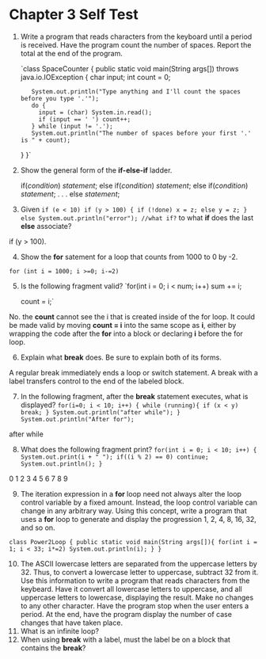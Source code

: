 # Chapter 3 **Self Test**

1. Write a program that reads characters from the keyboard until a period is
   received. Have the program count the number of spaces. Report the total at
   the end of the program.

    `class SpaceCounter {
      public static void main(String args[])
          throws java.io.IOException {
          char input;
          int count = 0;

          System.out.println("Type anything and I'll count the spaces before you type '.'");
          do {
            input = (char) System.in.read();
            if (input == ' ') count++;
          } while (input != '.');
          System.out.println("The number of spaces before your first '.' is " + count);
      }
    }`

2. Show the general form of the **if-else-if** ladder.

    if(*condition*)
      *statement*;
    else if(*condition*)
      *statement*;
    else if(*condition*)
      *statement*;
    .
    .
    .
    else
      *statement*;

3. Given
    `if (e < 10)
      if (y > 100) {
        if (!done) x = z;
        else y = z;
      }
      else System.out.println("error"); //what if?`
   to what **if** does the last **else** associate?

if (y > 100).

4. Show the **for** satement for a loop that counts from 1000 to 0 by -2.

`for (int i = 1000; i >=0; i-=2)`

5. Is the following fragment valid?
    `for(int i = 0; i < num; i++)
      sum += i;

     count = i;`

No. the **count** cannot see the i that is created inside of the for loop. It
could be made valid by moving **count = i** into the same scope as **i**, either
by wrapping the code after the **for** into a block or declaring **i** before
the for loop.

6. Explain what **break** does. Be sure to explain both of its forms.

A regular break immediately ends a loop or switch statement. A break with a
label transfers control to the end of the labeled block.

7. In the following fragment, after the **break** statement executes, what is
   displayed?
    `for(i=0; i < 10; i++) {
      while (running){
        if (x < y) break;
      }
      System.out.println("after while");
    }
    System.out.println("After for");`

after while

8. What does the following fragment print?
    `for(int i = 0; i < 10; i++) {
      System.out.print(i + " ");
      if((i % 2) == 0) continue;
      System.out.println();
    }`

0 1
2 3
4 5
6 7
8 9

9. The iteration expression in a **for** loop need not always alter the loop
   control variable by a fixed amount. Instead, the loop control variable can
   change in any arbitrary way. Using this concept, write a program that uses a
   **for** loop to generate and display the progression 1, 2, 4, 8, 16, 32, and
   so on.

`class Power2Loop {
  public static void main(String args[]){
    for(int i = 1; i < 33; i*=2) System.out.println(i);
  }
}`

10. The ASCII lowercase letters are separated from the uppercase letters by 32.
    Thus, to convert a lowercase letter to uppercase, subtract 32 from it. Use
    this information to write a program that reads characters from the keybeard.
    Have it convert all lowercase letters to uppercase, and all uppercase
    letters to lowercase, displaying the result. Make no changes to any other
    character. Have the program stop when the user enters a period. At the end,
    have the program display the number of case changes that have taken place.
11. What is an infinite loop?
12.  When using **break** with a label, must the label be on a block that
     contains the  **break**?
